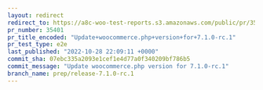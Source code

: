 ```yaml
---
layout: redirect
redirect_to: https://a8c-woo-test-reports.s3.amazonaws.com/public/pr/35401/e2e/index.html
pr_number: 35401
pr_title_encoded: "Update+woocommerce.php+version+for+7.1.0-rc.1"
pr_test_type: e2e
last_published: "2022-10-28 22:09:11 +0000"
commit_sha: 07ebc335a2093e1cef1e4d77a0f340209bf786b5
commit_message: "Update woocommerce.php version for 7.1.0-rc.1"
branch_name: prep/release-7.1.0-rc.1
---
```


